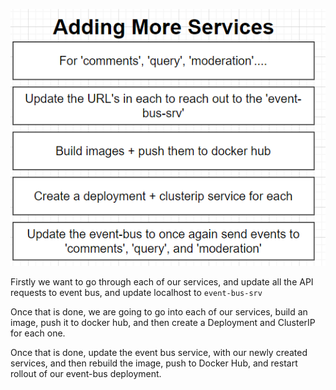 ![adding-more-services](../../doc_assets/screenshots/Docker/adding-more-services.png)

Firstly we want to go through each of our services, and update all the API requests to event bus, and update localhost to `event-bus-srv`

Once that is done, we are going to go into each of our services, build an image, push it to docker hub, and then create a Deployment and ClusterIP for each one.

Once that is done, update the event bus service, with our newly created services, and then rebuild the image, push to Docker Hub, and restart rollout of our event-bus deployment.